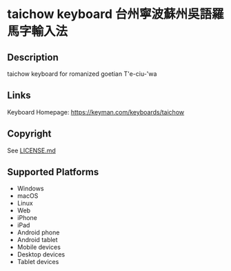 taichow keyboard
台州寧波蘇州吳語羅馬字輸入法
==============

Description
-----------
taichow keyboard for romanized goetian T'e-ciu-'wa

Links
-----
Keyboard Homepage: https://keyman.com/keyboards/taichow

Copyright
---------
See [LICENSE.md](LICENSE.md)

Supported Platforms
-------------------
 * Windows
 * macOS
 * Linux
 * Web
 * iPhone
 * iPad
 * Android phone
 * Android tablet
 * Mobile devices
 * Desktop devices
 * Tablet devices

